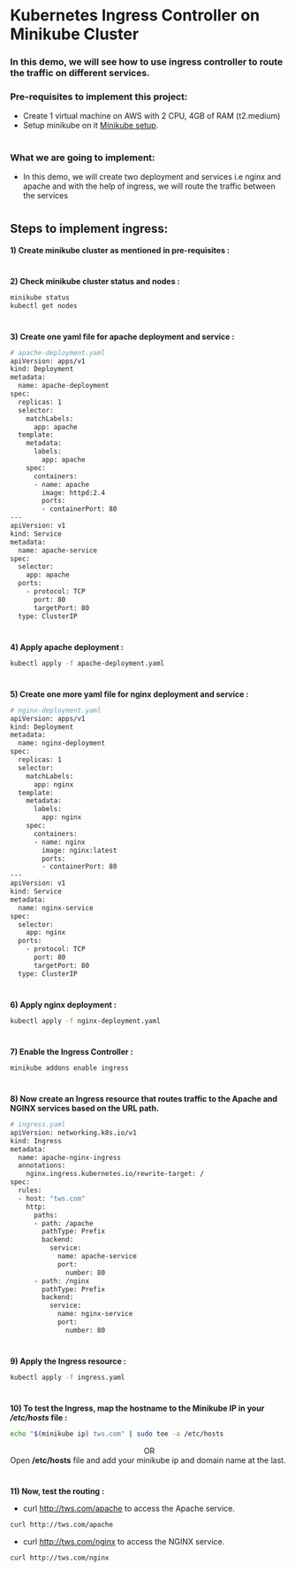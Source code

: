 # Kubernetes Ingress Controller on Minikube Cluster

### In this demo, we will see how to use ingress controller to route the traffic on different services.

### Pre-requisites to implement this project:
-  Create 1 virtual machine on AWS with 2 CPU, 4GB of RAM (t2.medium)
- Setup minikube on it <a href="https://github.com/LondheShubham153/kubestarter/blob/main/minikube_installation.md">Minikube setup</a>.

#

### What we are going to implement:
- In this demo, we will create two deployment and services i.e nginx and apache and with the help of ingress, we will route the traffic between the services

#
## Steps to implement ingress:

<b>1) Create minikube cluster as mentioned in pre-requisites :</b>

#
<b>2) Check minikube cluster status and nodes :</b>
```bash
minikube status
kubectl get nodes
```
#
<b>3) Create one yaml file for apache deployment and service :</b>
```bash
# apache-deployment.yaml
apiVersion: apps/v1
kind: Deployment
metadata:
  name: apache-deployment
spec:
  replicas: 1
  selector:
    matchLabels:
      app: apache
  template:
    metadata:
      labels:
        app: apache
    spec:
      containers:
      - name: apache
        image: httpd:2.4
        ports:
        - containerPort: 80
---
apiVersion: v1
kind: Service
metadata:
  name: apache-service
spec:
  selector:
    app: apache
  ports:
    - protocol: TCP
      port: 80
      targetPort: 80
  type: ClusterIP
```

#
<b>4) Apply apache deployment :</b>
```bash
kubectl apply -f apache-deployment.yaml
```

#
<b>5) Create one more yaml file for nginx deployment and service :</b>
```bash
# nginx-deployment.yaml
apiVersion: apps/v1
kind: Deployment
metadata:
  name: nginx-deployment
spec:
  replicas: 1
  selector:
    matchLabels:
      app: nginx
  template:
    metadata:
      labels:
        app: nginx
    spec:
      containers:
      - name: nginx
        image: nginx:latest
        ports:
        - containerPort: 80
---
apiVersion: v1
kind: Service
metadata:
  name: nginx-service
spec:
  selector:
    app: nginx
  ports:
    - protocol: TCP
      port: 80
      targetPort: 80
  type: ClusterIP

```

#
<b>6) Apply nginx deployment :</b>
```bash
kubectl apply -f nginx-deployment.yaml
```

#
<b>7) Enable the Ingress Controller :</b>
```bash
minikube addons enable ingress
```

#
<b>8) Now create an Ingress resource that routes traffic to the Apache and NGINX services based on the URL path.</b>
```bash
# ingress.yaml
apiVersion: networking.k8s.io/v1
kind: Ingress
metadata:
  name: apache-nginx-ingress
  annotations:
    nginx.ingress.kubernetes.io/rewrite-target: /
spec:
  rules:
  - host: "tws.com"
    http:
      paths:
      - path: /apache
        pathType: Prefix
        backend:
          service:
            name: apache-service
            port:
              number: 80
      - path: /nginx
        pathType: Prefix
        backend:
          service:
            name: nginx-service
            port:
              number: 80
```

#
<b>9) Apply the Ingress resource :</b>
```bash
kubectl apply -f ingress.yaml
```

#
<b>10) To test the Ingress, map the hostname to the Minikube IP in your */etc/hosts* file :</b>
```bash
echo "$(minikube ip) tws.com" | sudo tee -a /etc/hosts
```
<center>OR</center>
Open <b>/etc/hosts</b> file and add your minikube ip and domain name at the last.

#
<b>11) Now, test the routing :</b>

  - curl http://tws.com/apache to access the Apache service.
  ```bash
  curl http://tws.com/apache
  ```
  - curl http://tws.com/nginx to access the NGINX service.
  ```bash
  curl http://tws.com/nginx
  ```

#
